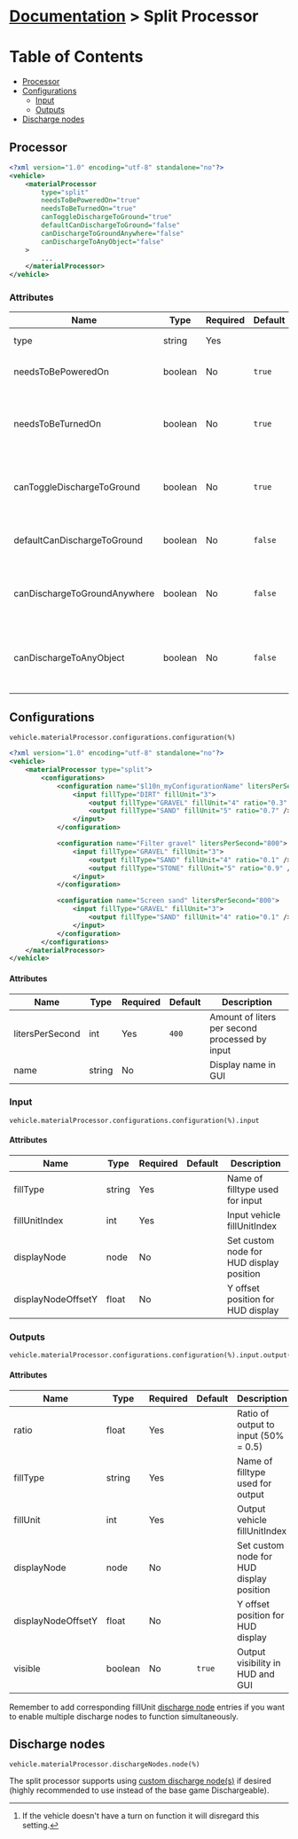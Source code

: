 # [Documentation](./INDEX.md) > Split Processor

# Table of Contents

- [Processor](#processor)
- [Configurations](#configurations)
  - [Input](#input)
  - [Outputs](#outputs)
- [Discharge nodes](#discharge-nodes)

## Processor

```xml
<?xml version="1.0" encoding="utf-8" standalone="no"?>
<vehicle>
    <materialProcessor
        type="split"
        needsToBePoweredOn="true"
        needsToBeTurnedOn="true"
        canToggleDischargeToGround="true"
        defaultCanDischargeToGround="false"
        canDischargeToGroundAnywhere="false"
        canDischargeToAnyObject="false"
    >
        ...
    </materialProcessor>
</vehicle>
```

### Attributes

| Name                         | Type    | Required | Default     | Description                                                                                                   |
|------------------------------|---------|----------|-------------|---------------------------------------------------------------------------------------------------------------|
| type                         | string  | Yes      |             | Processor type ```split``` |
| needsToBePoweredOn           | boolean | No       | ```true```  | Vehicle needs to be powered on |
| needsToBeTurnedOn            | boolean | No       | ```true```  | Vehicle needs to be turned on (requires turnOnVehicle specialization) [^1] |
| canToggleDischargeToGround   | boolean | No       | ```true```  | Whether player can toggle discharge to ground or not |
| defaultCanDischargeToGround  | boolean | No       | ```false``` | Default value for discharging to ground setting |
| canDischargeToGroundAnywhere | boolean | No       | ```false``` | Bypass land permissions when discharging to ground |
| canDischargeToAnyObject      | boolean | No       | ```false``` | Bypass vehicle permissions when discharging to object/vehicle |

[^1]: If the vehicle doesn't have a turn on function it will disregard this setting.

## Configurations

```
vehicle.materialProcessor.configurations.configuration(%)
```

```xml
<?xml version="1.0" encoding="utf-8" standalone="no"?>
<vehicle>
    <materialProcessor type="split">
        <configurations>
            <configuration name="$l10n_myConfigurationName" litersPerSecond="500">
                <input fillType="DIRT" fillUnit="3">
                    <output fillType="GRAVEL" fillUnit="4" ratio="0.3" />
                    <output fillType="SAND" fillUnit="5" ratio="0.7" />
                </input>
            </configuration>

            <configuration name="Filter gravel" litersPerSecond="800">
                <input fillType="GRAVEL" fillUnit="3">
                    <output fillType="SAND" fillUnit="4" ratio="0.1" />
                    <output fillType="STONE" fillUnit="5" ratio="0.9" />
                </input>
            </configuration>

            <configuration name="Screen sand" litersPerSecond="800">
                <input fillType="GRAVEL" fillUnit="3">
                    <output fillType="SAND" fillUnit="4" ratio="0.1" />
                </input>
            </configuration>
        </configurations>
    </materialProcessor>
</vehicle>
```

#### Attributes

| Name            | Type   | Required | Default   | Description                  |
|-----------------|--------|----------|-----------|------------------------------|
| litersPerSecond | int    | Yes      | ```400``` | Amount of liters per second processed by input |
| name            | string | No       |           | Display name in GUI |


### Input

```
vehicle.materialProcessor.configurations.configuration(%).input
```

#### Attributes

| Name          | Type   | Required | Default | Description                  |
|---------------|--------|----------|---------|------------------------------|
| fillType      | string | Yes      |         | Name of filltype used for input |
| fillUnitIndex | int    | Yes      |         | Input vehicle fillUnitIndex |
| displayNode   | node   | No       |         | Set custom node for HUD display position | 
| displayNodeOffsetY | float | No   |         | Y offset position for HUD display |

### Outputs

```
vehicle.materialProcessor.configurations.configuration(%).input.output(%)
```

#### Attributes

| Name          | Type    | Required | Default | Description                  |
|---------------|---------|----------|---------|------------------------------|
| ratio         | float   | Yes      |         | Ratio of output to input (50% = 0.5) |
| fillType      | string  | Yes      |         | Name of filltype used for output |
| fillUnit      | int     | Yes      |         | Output vehicle fillUnitIndex |
| displayNode   | node    | No       |         | Set custom node for HUD display position |
| displayNodeOffsetY | float | No    |         | Y offset position for HUD display |
| visible       | boolean | No       | ```true``` | Output visibility in HUD and GUI |

Remember to add corresponding fillUnit [discharge node](#discharge-nodes) entries if you want to enable multiple discharge nodes to function simultaneously.


## Discharge nodes

```
vehicle.materialProcessor.dischargeNodes.node(%)
```

The split processor supports using [custom discharge node(s)](./DISCHARGE_NODE.md) if desired (highly recommended to use instead of the base game Dischargeable).